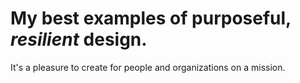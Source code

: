 # My best examples of purposeful, *resilient* design.

It's a pleasure to create for people and organizations on a mission.

<ul class="design feed border-top">
	<Each sort="-Title" from="design/.+?/" use="_bricks/molecules/feeds/designFeedItem.html"></Each>
</ul>